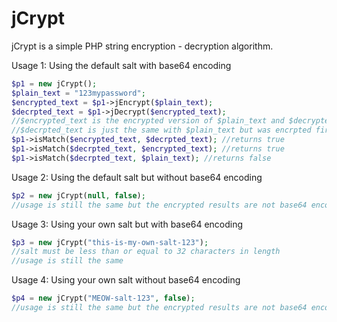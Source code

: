 # jCrypt
jCrypt is a simple PHP string encryption - decryption algorithm.

Usage 1: Using the default salt with base64 encoding
```php
$p1 = new jCrypt();
$plain_text = "123mypassword";
$encrypted_text = $p1->jEncrypt($plain_text);
$decrpted_text = $p1->jDecrypt($encrypted_text);
//$encrypted_text is the encrypted version of $plain_text and $decrypted_text
//$decrpted_text is just the same with $plain_text but was encrpted first then decrypted back
$p1->isMatch($encrypted_text, $decrpted_text); //returns true
$p1->isMatch($decrpted_text, $encrypted_text); //returns true
$p1->isMatch($decrpted_text, $plain_text); //returns false
```

Usage 2: Using the default salt but without base64 encoding
```php
$p2 = new jCrypt(null, false);
//usage is still the same but the encrypted results are not base64 encoded
```

Usage 3: Using your own salt but with base64 encoding
```php
$p3 = new jCrypt("this-is-my-own-salt-123");
//salt must be less than or equal to 32 characters in length
//usage is still the same
```

Usage 4: Using your own salt without base64 encoding
```php
$p4 = new jCrypt("MEOW-salt-123", false);
//usage is still the same but the encrypted results are not base64 encoded
```
